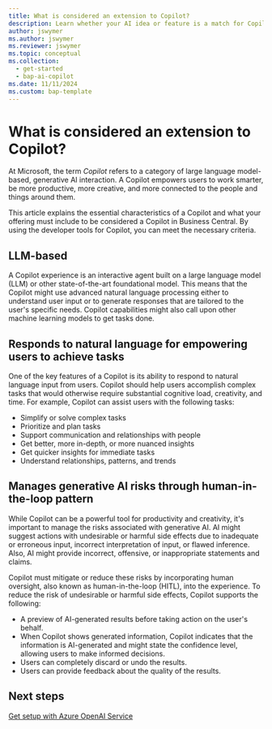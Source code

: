 ```yaml
---
title: What is considered an extension to Copilot?
description: Learn whether your AI idea or feature is a match for Copilot in Business Central
author: jswymer
ms.author: jswymer 
ms.reviewer: jswymer
ms.topic: conceptual 
ms.collection:
  - get-started
  - bap-ai-copilot
ms.date: 11/11/2024
ms.custom: bap-template 
---
```


# What is considered an extension to Copilot?

At Microsoft, the term *Copilot* refers to a category of large language model-based, generative AI interaction. A Copilot empowers users to work smarter, be more productive, more creative, and more connected to the people and things around them.

This article explains the essential characteristics of a Copilot and what your offering must include to be considered a Copilot in Business Central. By using the developer tools for Copilot, you can meet the necessary criteria.

## LLM-based

A Copilot experience is an interactive agent built on a large language model (LLM) or other state-of-the-art foundational model. This means that the Copilot might use advanced natural language processing either to understand user input or to generate responses that are tailored to the user's specific needs. Copilot capabilities might also call upon other machine learning models to get tasks done.

## Responds to natural language for empowering users to achieve tasks

One of the key features of a Copilot is its ability to respond to natural language input from users. Copilot should help users accomplish complex tasks that would otherwise require substantial cognitive load, creativity, and time. For example, Copilot can assist users with the following tasks:

- Simplify or solve complex tasks
- Prioritize and plan tasks
- Support communication and relationships with people
- Get better, more in-depth, or more nuanced insights
- Get quicker insights for immediate tasks
- Understand relationships, patterns, and trends

## Manages generative AI risks through human-in-the-loop pattern

While Copilot can be a powerful tool for productivity and creativity, it's important to manage the risks associated with generative AI. AI might suggest actions with undesirable or harmful side effects due to inadequate or erroneous input, incorrect interpretation of input, or flawed inference. Also, AI might provide incorrect, offensive, or inappropriate statements and claims.

Copilot must mitigate or reduce these risks by incorporating human oversight, also known as human-in-the-loop (HITL), into the experience. To reduce the risk of undesirable or harmful side effects, Copilot supports the following:

- A preview of AI-generated results before taking action on the user's behalf.
- When Copilot shows generated information, Copilot indicates that the information is AI-generated and might state the confidence level, allowing users to make informed decisions. 
- Users can completely discard or undo the results.
- Users can provide feedback about the quality of the results.

## Next steps

[Get setup with Azure OpenAI Service](ai-dev-tools-get-started.md)
